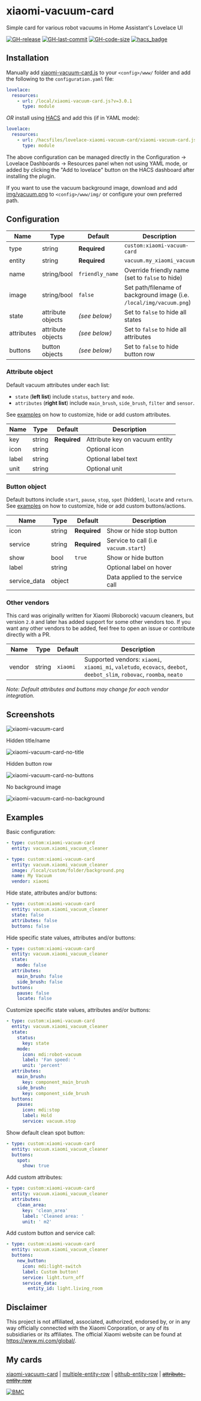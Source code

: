 # xiaomi-vacuum-card

Simple card for various robot vacuums in Home Assistant's Lovelace UI

[![GH-release](https://img.shields.io/badge/version-3.0.1-red.svg?style=flat-square)](https://raw.githubusercontent.com/benct/lovelace-xiaomi-vacuum-card/master/xiaomi-vacuum-card.js)
[![GH-last-commit](https://img.shields.io/github/last-commit/benct/lovelace-xiaomi-vacuum-card.svg?style=flat-square)](https://github.com/benct/lovelace-xiaomi-vacuum-card/commits/master)
[![GH-code-size](https://img.shields.io/github/languages/code-size/benct/lovelace-xiaomi-vacuum-card.svg?style=flat-square)](https://github.com/benct/lovelace-xiaomi-vacuum-card)
[![hacs_badge](https://img.shields.io/badge/HACS-Default-orange.svg?style=flat-square)](https://github.com/hacs)

## Installation

Manually add [xiaomi-vacuum-card.js](https://raw.githubusercontent.com/benct/lovelace-xiaomi-vacuum-card/master/xiaomi-vacuum-card.js)
to your `<config>/www/` folder and add the following to the `configuration.yaml` file:
```yaml
lovelace:
  resources:
    - url: /local/xiaomi-vacuum-card.js?v=3.0.1
      type: module
```

_OR_ install using [HACS](https://hacs.xyz/) and add this (if in YAML mode):
```yaml
lovelace:
  resources:
    - url: /hacsfiles/lovelace-xiaomi-vacuum-card/xiaomi-vacuum-card.js
      type: module
```

The above configuration can be managed directly in the Configuration -> Lovelace Dashboards -> Resources panel when not using YAML mode,
or added by clicking the "Add to lovelace" button on the HACS dashboard after installing the plugin.

If you want to use the vacuum background image, download and add
[img/vacuum.png](https://raw.githubusercontent.com/benct/lovelace-xiaomi-vacuum-card/master/img/vacuum.png)
to `<config>/www/img/` or configure your own preferred path.

## Configuration

| Name | Type | Default | Description
| ---- | ---- | ------- | -----------
| type | string | **Required** | `custom:xiaomi-vacuum-card`
| entity | string | **Required** | `vacuum.my_xiaomi_vacuum`
| name | string/bool | `friendly_name` | Override friendly name (set to `false` to hide)
| image | string/bool | `false` | Set path/filename of background image (i.e. `/local/img/vacuum.png`)
| state | attribute objects | *(see below)* | Set to `false` to hide all states
| attributes | attribute objects | *(see below)* | Set to `false` to hide all attributes
| buttons | button objects | *(see below)* | Set to `false` to hide button row

### Attribute object

Default vacuum attributes under each list:
- `state` (**left list**) include `status`, `battery` and `mode`.
- `attributes` (**right list**) include `main_brush`, `side_brush`, `filter` and `sensor`.

See [examples](#examples) on how to customize, hide or add custom attributes.

| Name | Type | Default | Description
| ---- | ---- | ------- | -----------
| key | string | **Required** | Attribute key on vacuum entity
| icon | string | | Optional icon
| label | string | | Optional label text
| unit | string | | Optional unit

### Button object

Default buttons include `start`, `pause`, `stop`, `spot` (hidden), `locate` and `return`.
See [examples](#examples) on how to customize, hide or add custom buttons/actions.

| Name | Type | Default | Description
| ---- | ---- | ------- | -----------
| icon | string | **Required** | Show or hide stop button
| service | string | **Required** | Service to call (i.e `vacuum.start`)
| show | bool | `true` | Show or hide button
| label | string | | Optional label on hover
| service_data | object | | Data applied to the service call

### Other vendors

This card was originally written for Xiaomi (Roborock) vacuum cleaners, but version `2.0` and later has added support for some other vendors too.
If you want any other vendors to be added, feel free to open an issue or contribute directly with a PR.

| Name | Type | Default | Description
| ---- | ---- | ------- | -----------
| vendor | string | `xiaomi` | Supported vendors: `xiaomi`, `xiaomi_mi`, `valetudo`, `ecovacs`, `deebot`, `deebot_slim`, `robovac`, `roomba`, `neato`

*Note: Default attributes and buttons may change for each vendor integration.*

## Screenshots

![xiaomi-vacuum-card](https://raw.githubusercontent.com/benct/lovelace-xiaomi-vacuum-card/master/examples/default.png)

Hidden title/name

![xiaomi-vacuum-card-no-title](https://raw.githubusercontent.com/benct/lovelace-xiaomi-vacuum-card/master/examples/no-title.png)

Hidden button row

![xiaomi-vacuum-card-no-buttons](https://raw.githubusercontent.com/benct/lovelace-xiaomi-vacuum-card/master/examples/no-buttons.png)

No background image

![xiaomi-vacuum-card-no-background](https://raw.githubusercontent.com/benct/lovelace-xiaomi-vacuum-card/master/examples/no-background.png)

## Examples

Basic configuration:
```yaml
- type: custom:xiaomi-vacuum-card
  entity: vacuum.xiaomi_vacuum_cleaner
```

```yaml
- type: custom:xiaomi-vacuum-card
  entity: vacuum.xiaomi_vacuum_cleaner
  image: /local/custom/folder/background.png
  name: My Vacuum
  vendor: xiaomi
```

Hide state, attributes and/or buttons:
```yaml
- type: custom:xiaomi-vacuum-card
  entity: vacuum.xiaomi_vacuum_cleaner
  state: false
  attributes: false
  buttons: false
```

Hide specific state values, attributes and/or buttons:
```yaml
- type: custom:xiaomi-vacuum-card
  entity: vacuum.xiaomi_vacuum_cleaner
  state:
    mode: false
  attributes:
    main_brush: false
    side_brush: false
  buttons:
    pause: false
    locate: false
``` 

Customize specific state values, attributes and/or buttons:
```yaml
- type: custom:xiaomi-vacuum-card
  entity: vacuum.xiaomi_vacuum_cleaner
  state:
    status:
      key: state
    mode:
      icon: mdi:robot-vacuum
      label: 'Fan speed: '
      unit: 'percent'
  attributes:
    main_brush:
      key: component_main_brush
    side_brush:
      key: component_side_brush
  buttons:
    pause:
      icon: mdi:stop
      label: Hold
      service: vacuum.stop
```

Show default clean spot button:
```yaml
- type: custom:xiaomi-vacuum-card
  entity: vacuum.xiaomi_vacuum_cleaner
  buttons:
    spot:
      show: true
```

Add custom attributes:
```yaml
- type: custom:xiaomi-vacuum-card
  entity: vacuum.xiaomi_vacuum_cleaner
  attributes:
    clean_area:
      key: 'clean_area'
      label: 'Cleaned area: '
      unit: ' m2'
```

Add custom button and service call:
```yaml
- type: custom:xiaomi-vacuum-card
  entity: vacuum.xiaomi_vacuum_cleaner
  buttons:
    new_button:
      icon: mdi:light-switch
      label: Custom button!
      service: light.turn_off
      service_data:
        entity_id: light.living_room
```

## Disclaimer

This project is not affiliated, associated, authorized, endorsed by, or in any way officially connected with the Xiaomi Corporation,
or any of its subsidiaries or its affiliates. The official Xiaomi website can be found at https://www.mi.com/global/.

## My cards

[xiaomi-vacuum-card](https://github.com/benct/lovelace-xiaomi-vacuum-card) | 
[multiple-entity-row](https://github.com/benct/lovelace-multiple-entity-row) | 
[github-entity-row](https://github.com/benct/lovelace-github-entity-row) | 
[~~attribute-entity-row~~](https://github.com/benct/lovelace-attribute-entity-row)

[![BMC](https://www.buymeacoffee.com/assets/img/custom_images/white_img.png)](https://www.buymeacoff.ee/benct)

